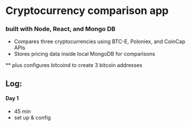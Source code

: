 # Cryptocurrency comparison app

### built with Node, React, and Mongo DB

- Compares three cryptocurrencies using BTC-E, Poloniex, and CoinCap APIs
- Stores pricing data inside local MongoDB for comparisons

** plus configures bitcoind to create 3 bitcoin addresses

Log:
-----
#### Day 1
- 45 min
- set up & config

